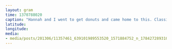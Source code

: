 ```yaml
---
layout: gram
time: 1370788020
caption: "Hannah and I went to get donuts and came home to this. Classic, Bob Duke."
latitude: 
longitude: 
media:
- media/posts/201306/11357461_639101989553520_1571884752_n_17842728931000351.jpg
---
```

